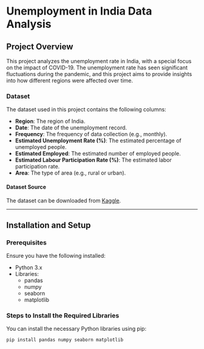 # Unemployment in India Data Analysis

## Project Overview
This project analyzes the unemployment rate in India, with a special focus on the impact of COVID-19. The unemployment rate has seen significant fluctuations during the pandemic, and this project aims to provide insights into how different regions were affected over time.

### Dataset
The dataset used in this project contains the following columns:
- **Region**: The region of India.
- **Date**: The date of the unemployment record.
- **Frequency**: The frequency of data collection (e.g., monthly).
- **Estimated Unemployment Rate (%)**: The estimated percentage of unemployed people.
- **Estimated Employed**: The estimated number of employed people.
- **Estimated Labour Participation Rate (%)**: The estimated labor participation rate.
- **Area**: The type of area (e.g., rural or urban).

#### Dataset Source
The dataset can be downloaded from [Kaggle](https://www.kaggle.com/datasets/gokulrajkmv/unemployment-in-india).

---

## Installation and Setup

### Prerequisites
Ensure you have the following installed:
- Python 3.x
- Libraries:
  - pandas
  - numpy
  - seaborn
  - matplotlib

### Steps to Install the Required Libraries
You can install the necessary Python libraries using pip:

```bash
pip install pandas numpy seaborn matplotlib
